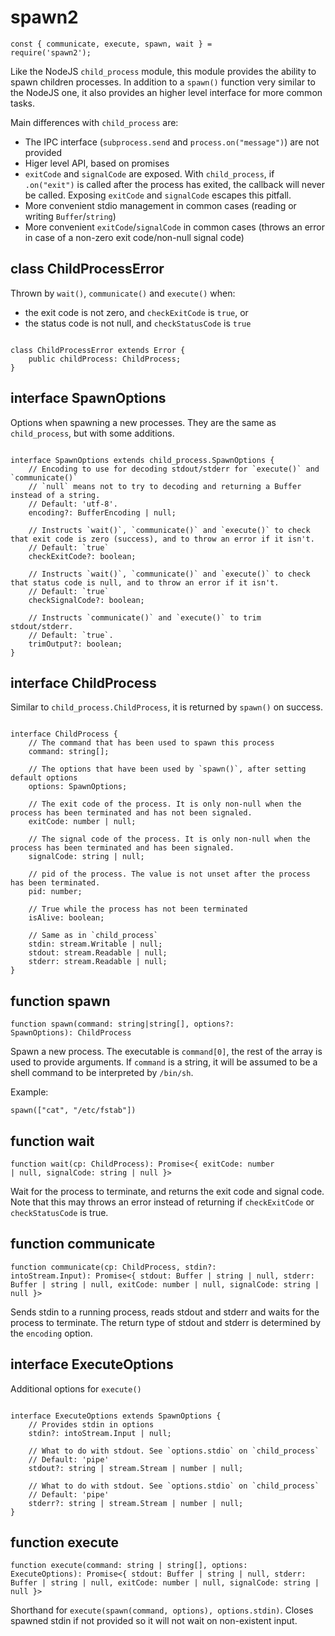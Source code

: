 # spawn2

<code>const { communicate, execute, spawn, wait } = require('spawn2');</code>

Like the NodeJS `child_process` module, this module provides the ability to spawn children processes.
In addition to a `spawn()` function very similar to the NodeJS one, it also provides an higher level interface for more common tasks.

Main differences with `child_process` are:
 * The IPC interface (`subprocess.send` and `process.on("message")`) are not provided
 * Higer level API, based on promises
 * `exitCode` and `signalCode` are exposed. With `child_process`, if `.on("exit")` is called after the process has exited,
   the callback will never be called. Exposing `exitCode` and `signalCode` escapes this pitfall.
 * More convenient stdio management in common cases (reading or writing `Buffer`/`string`)
 * More convenient `exitCode`/`signalCode` in common cases (throws an error in case of a non-zero exit code/non-null signal code)

## class ChildProcessError

Thrown by `wait()`, `communicate()` and `execute()` when:
 * the exit code is not zero, and `checkExitCode` is `true`, or
 * the status code is not null, and `checkStatusCode` is `true`

<pre><code>
class ChildProcessError extends Error {
	public childProcess: ChildProcess;
}
</code></pre>

## interface SpawnOptions

Options when spawning a new processes. They are the same as `child_process`, but with some additions.

<pre><code>
interface SpawnOptions extends child_process.SpawnOptions {
	// Encoding to use for decoding stdout/stderr for `execute()` and `communicate()`
	// `null` means not to try to decoding and returning a Buffer instead of a string.
	// Default: 'utf-8'.
	encoding?: BufferEncoding | null;

	// Instructs `wait()`, `communicate()` and `execute()` to check that exit code is zero (success), and to throw an error if it isn't.
	// Default: `true`
	checkExitCode?: boolean;

	// Instructs `wait()`, `communicate()` and `execute()` to check that status code is null, and to throw an error if it isn't.
	// Default: `true`
	checkSignalCode?: boolean;

	// Instructs `communicate()` and `execute()` to trim stdout/stderr.
	// Default: `true`.
	trimOutput?: boolean;
}
</code></pre>

## interface ChildProcess

Similar to `child_process.ChildProcess`, it is returned by `spawn()` on success.

<pre><code>
interface ChildProcess {
	// The command that has been used to spawn this process
	command: string[];

	// The options that have been used by `spawn()`, after setting default options
	options: SpawnOptions;

	// The exit code of the process. It is only non-null when the process has been terminated and has not been signaled.
	exitCode: number | null;

	// The signal code of the process. It is only non-null when the process has been terminated and has been signaled.
	signalCode: string | null;

	// pid of the process. The value is not unset after the process has been terminated.
	pid: number;

	// True while the process has not been terminated
	isAlive: boolean;

	// Same as in `child_process`
	stdin: stream.Writable | null;
	stdout: stream.Readable | null;
	stderr: stream.Readable | null;
}
</code></pre>

## function spawn

<code>function spawn(command: string|string[], options?: SpawnOptions): ChildProcess</code>

Spawn a new process. The executable is `command[0]`, the rest of the array is used to provide arguments.
If `command` is a string, it will be assumed to be a shell command to be interpreted by `/bin/sh`.

Example:

<code>spawn(["cat", "/etc/fstab"])</code>
## function wait

<code>function wait(cp: ChildProcess): Promise\<{ exitCode: number | null, signalCode: string | null }\></code>

Wait for the process to terminate, and returns the exit code and signal code.
Note that this may throws an error instead of returning if `checkExitCode` or `checkStatusCode` is true.

## function communicate

<code>function communicate(cp: ChildProcess, stdin?: intoStream.Input): Promise\<{ stdout: Buffer | string | null, stderr: Buffer | string | null, exitCode: number | null, signalCode: string | null }\></code>

Sends stdin to a running process, reads stdout and stderr and waits for the process to terminate.
The return type of stdout and stderr is determined by the `encoding` option.

## interface ExecuteOptions

Additional options for `execute()`

<pre><code>
interface ExecuteOptions extends SpawnOptions {
	// Provides stdin in options
	stdin?: intoStream.Input | null;

	// What to do with stdout. See `options.stdio` on `child_process`
	// Default: 'pipe'
	stdout?: string | stream.Stream | number | null;

	// What to do with stdout. See `options.stdio` on `child_process`
	// Default: 'pipe'
	stderr?: string | stream.Stream | number | null;
}
</code></pre>

## function execute

<code>function execute(command: string | string[], options: ExecuteOptions): Promise\<{ stdout: Buffer | string | null, stderr: Buffer | string | null, exitCode: number | null, signalCode: string | null }\></code>

Shorthand for `execute(spawn(command, options), options.stdin)`. Closes spawned stdin if not provided so it will not wait on non-existent input.
